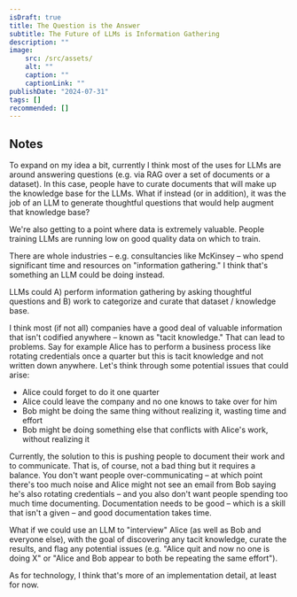 ```yaml
---
isDraft: true
title: The Question is the Answer
subtitle: The Future of LLMs is Information Gathering
description: ""
image:
    src: /src/assets/
    alt: ""
    caption: ""
    captionLink: ""
publishDate: "2024-07-31"
tags: []
recommended: []
---
```


## Notes

To expand on my idea a bit, currently I think most of the uses for LLMs are around answering questions (e.g. via RAG over a set of documents or a dataset). In this case, people have to curate documents that will make up the knowledge base for the LLMs. What if instead (or in addition), it was the job of an LLM to generate thoughtful questions that would help augment that knowledge base?

We're also getting to a point where data is extremely valuable. People training LLMs are running low on good quality data on which to train.

There are whole industries – e.g. consultancies like McKinsey – who spend significant time and resources on "information gathering." I think that's something an LLM could be doing instead.

LLMs could A) perform information gathering by asking thoughtful questions and B) work to categorize and curate that dataset / knowledge base.

I think most (if not all) companies have a good deal of valuable information that isn't codified anywhere – known as "tacit knowledge." That can lead to problems. Say for example Alice has to perform a business process like rotating credentials once a quarter but this is tacit knowledge and not written down anywhere. Let's think through some potential issues that could arise:
- Alice could forget to do it one quarter
- Alice could leave the company and no one knows to take over for him
- Bob might be doing the same thing without realizing it, wasting time and effort
- Bob might be doing something else that conflicts with Alice's work, without realizing it

Currently, the solution to this is pushing people to document their work and to communicate. That is, of course, not a bad thing but it requires a balance. You don't want people over-communicating – at which point there's too much noise and Alice might not see an email from Bob saying he's also rotating credentials – and you also don't want people spending too much time documenting. Documentation needs to be good – which is a skill that isn't a given – and good documentation takes time.

What if we could use an LLM to "interview" Alice (as well as Bob and everyone else), with the goal of discovering any tacit knowledge, curate the results, and flag any potential issues (e.g. "Alice quit and now no one is doing X" or "Alice and Bob appear to both be repeating the same effort").

As for technology, I think that's more of an implementation detail, at least for now.